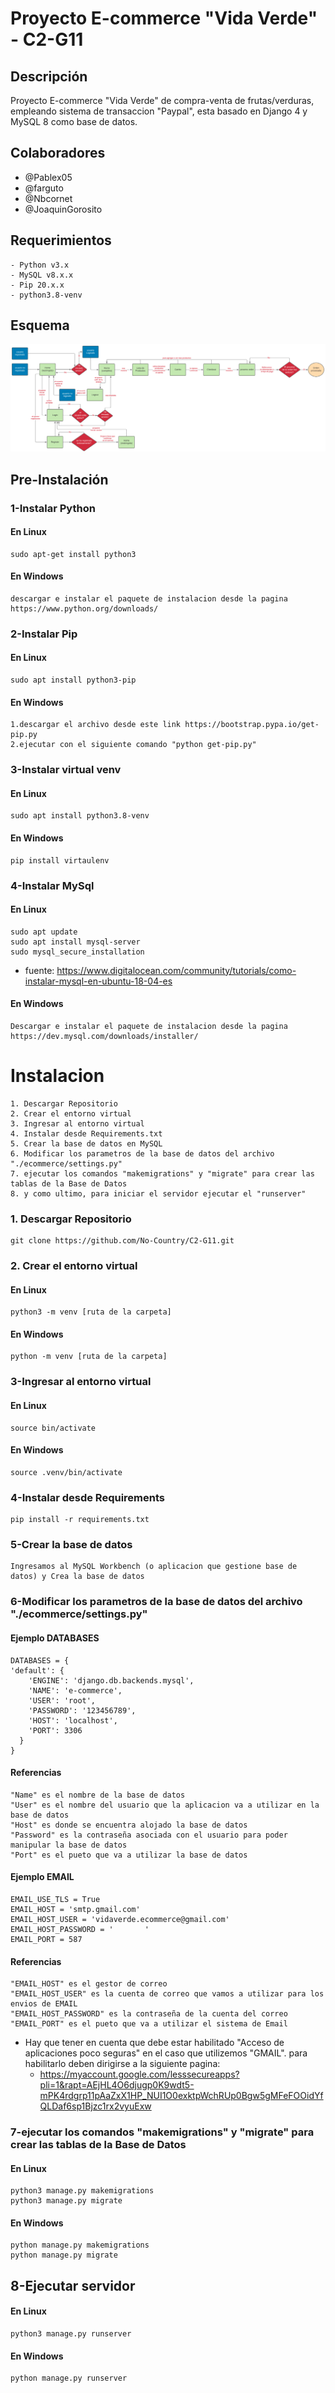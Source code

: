 # Proyecto E-commerce "Vida Verde" - C2-G11

## Descripción
Proyecto E-commerce "Vida Verde" de compra-venta de frutas/verduras, empleando sistema de transaccion "Paypal", esta basado en Django 4 y MySQL 8 como base de datos.

## Colaboradores
- @Pablex05
- @farguto
- @Nbcornet
- @JoaquinGorosito
## Requerimientos
	- Python v3.x
	- MySQL v8.x.x
	- Pip 20.x.x
	- python3.8-venv
## Esquema
![diagrama](docs/e-commerce.png)
## Pre-Instalación
### 1-Instalar Python
#### En Linux
    sudo apt-get install python3
#### En Windows
    descargar e instalar el paquete de instalacion desde la pagina https://www.python.org/downloads/
### 2-Instalar Pip
#### En Linux
    sudo apt install python3-pip
#### En Windows 
    1.descargar el archivo desde este link https://bootstrap.pypa.io/get-pip.py
    2.ejecutar con el siguiente comando "python get-pip.py"
### 3-Instalar virtual venv
#### En Linux
    sudo apt install python3.8-venv
#### En Windows
    pip install virtaulenv
### 4-Instalar MySql
#### En Linux
    sudo apt update
    sudo apt install mysql-server
    sudo mysql_secure_installation
  - fuente: https://www.digitalocean.com/community/tutorials/como-instalar-mysql-en-ubuntu-18-04-es
#### En Windows
    Descargar e instalar el paquete de instalacion desde la pagina https://dev.mysql.com/downloads/installer/

# Instalacion
	1. Descargar Repositorio
	2. Crear el entorno virtual
	3. Ingresar al entorno virtual
	4. Instalar desde Requirements.txt
	5. Crear la base de datos en MySQL 
	6. Modificar los parametros de la base de datos del archivo "./ecommerce/settings.py"
	7. ejecutar los comandos "makemigrations" y "migrate" para crear las tablas de la Base de Datos
	8. y como ultimo, para iniciar el servidor ejecutar el "runserver"

### 1. Descargar Repositorio
    git clone https://github.com/No-Country/C2-G11.git
### 2. Crear el entorno virtual
#### En Linux
    python3 -m venv [ruta de la carpeta]
#### En Windows
    python -m venv [ruta de la carpeta]
### 3-Ingresar al entorno virtual
#### En Linux
    source bin/activate
#### En Windows 
    source .venv/bin/activate
### 4-Instalar desde Requirements
    pip install -r requirements.txt
### 5-Crear la base de datos
    Ingresamos al MySQL Workbench (o aplicacion que gestione base de datos) y Crea la base de datos
### 6-Modificar los parametros de la base de datos del archivo "./ecommerce/settings.py"
#### Ejemplo DATABASES
    DATABASES = {
    'default': {
        'ENGINE': 'django.db.backends.mysql',
        'NAME': 'e-commerce',
        'USER': 'root',
        'PASSWORD': '123456789',
        'HOST': 'localhost',
        'PORT': 3306
      }
    }
#### Referencias
    "Name" es el nombre de la base de datos
    "User" es el nombre del usuario que la aplicacion va a utilizar en la base de datos
    "Host" es donde se encuentra alojado la base de datos
    "Password" es la contraseña asociada con el usuario para poder manipular la base de datos
    "Port" es el pueto que va a utilizar la base de datos
    
#### Ejemplo EMAIL
    EMAIL_USE_TLS = True
    EMAIL_HOST = 'smtp.gmail.com'
    EMAIL_HOST_USER = 'vidaverde.ecommerce@gmail.com'
    EMAIL_HOST_PASSWORD = '       '
    EMAIL_PORT = 587
#### Referencias
    "EMAIL_HOST" es el gestor de correo
    "EMAIL_HOST_USER" es la cuenta de correo que vamos a utilizar para los envios de EMAIL
    "EMAIL_HOST_PASSWORD" es la contraseña de la cuenta del correo
    "EMAIL_PORT" es el pueto que va a utilizar el sistema de Email
    
- Hay que tener en cuenta que debe estar habilitado "Acceso de aplicaciones poco seguras" en el caso que utilizemos "GMAIL". para habilitarlo deben dirigirse a la siguiente pagina:
    - https://myaccount.google.com/lesssecureapps?pli=1&rapt=AEjHL4O6djugp0K9wdt5-mPK4rdgrp11pAaZxX1HP_NUI1O0exktpWchRUp0Bgw5gMFeFOOidYfQLDaf6sp1Bjzc1rx2vyuExw

### 7-ejecutar los comandos "makemigrations" y "migrate" para crear las tablas de la Base de Datos
#### En Linux
    python3 manage.py makemigrations
    python3 manage.py migrate
#### En Windows
    python manage.py makemigrations
    python manage.py migrate
## 8-Ejecutar servidor
#### En Linux
    python3 manage.py runserver
#### En Windows
    python manage.py runserver
